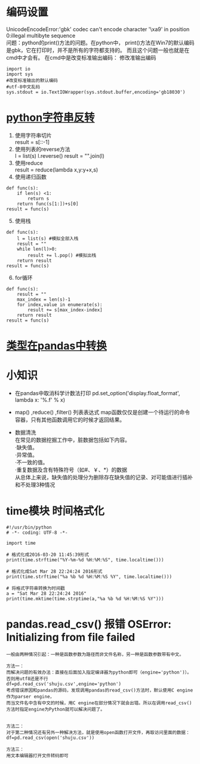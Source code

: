 # 编码设置  
UnicodeEncodeError:'gbk' codec can't encode character '\xa9' in position 0:illegal multibyte sequence  
问题：python的print()方法的问题。在python中， print()方法在Win7的默认编码是gbk，它在打印时，并不是所有的字符都支持的。 而且这个问题一般也就是在cmd中才会有。 在cmd中是改变标准输出编码： 修改准输出编码  
```
import io  
import sys 
#改变标准输出的默认编码 
#utf-8中文乱码
sys.stdout = io.TextIOWrapper(sys.stdout.buffer,encoding='gb18030') 
```

# [python字符串反转](https://www.cnblogs.com/taceywong/p/8045127.html)
1. 使用字符串切片  
result = s[::-1]
2. 使用列表的reverse方法  
l = list(s)
l.reverse()
result = "".join(l)
3. 使用reduce  
result = reduce(lambda x,y:y+x,s)
4. 使用递归函数  
```
def func(s):
    if len(s) <1:
        return s
    return func(s[1:])+s[0]
result = func(s)
```
5. 使用栈  
```
def func(s):
    l = list(s) #模拟全部入栈
    result = ""
    while len(l)>0:
        result += l.pop() #模拟出栈
    return result
result = func(s)
```
6. for循环  
```
def func(s):
    result = ""
    max_index = len(s)-1
    for index,value in enumerate(s):
        result += s[max_index-index]
    return result
result = func(s)
```

# [类型在pandas中转换](https://www.cnblogs.com/onemorepoint/p/9404753.html)

# 小知识
* 在pandas中取消科学计数法打印
  pd.set_option('display.float_format', lambda x: '%.f' % x)

* map() ,reduce() ,filter() 列表表达式
map函数仅仅是创建一个待运行的命令容器，只有其他函数调用它的时候才返回结果。

* 数据清洗  
在常见的数据挖掘工作中，脏数据包括如下内容。  
·缺失值。  
·异常值。  
·不一致的值。  
·重复数据及含有特殊符号（如#、￥、*）的数据  
从总体上来说，缺失值的处理分为删除存在缺失值的记录、对可能值进行插补和不处理3种情况  
#  time模块 时间格式化  
```
#!/usr/bin/python
# -*- coding: UTF-8 -*-
 
import time
 
# 格式化成2016-03-20 11:45:39形式
print(time.strftime("%Y-%m-%d %H:%M:%S", time.localtime()))
 
# 格式化成Sat Mar 28 22:24:24 2016形式
print(time.strftime("%a %b %d %H:%M:%S %Y", time.localtime()))
  
# 将格式字符串转换为时间戳
a = "Sat Mar 28 22:24:24 2016"
print(time.mktime(time.strptime(a,"%a %b %d %H:%M:%S %Y")))
```
# pandas.read_csv() 报错 OSError: Initializing from file failed  
```
一般由两种情况引起：一种是函数参数为路径而非文件名称，另一种是函数参数带有中文。

方法一：  
而解决问题的有效办法：直接在后面加入指定编译器为python即可（engine='python')）。否则用utf8还是不行
df=pd.read_csv('shuju.csv',engine='python')
考虑错误原因和pandas的源码，发现调用pandas的read_csv()方法时，默认使用C engine作为parser engine，
而当文件名中含有中文的时候，用C engine在部分情况下就会出错。所以在调用read_csv()方法时指定engine为Python就可以解决问题了。
 

方法二：  
对于第二种情况还有另外一种解决方法，就是使用open函数打开文件，再取访问里面的数据：
df=pd.read_csv(open('shuju.csv'))

方法三：  
用文本编辑器打开文件转码即可
```
